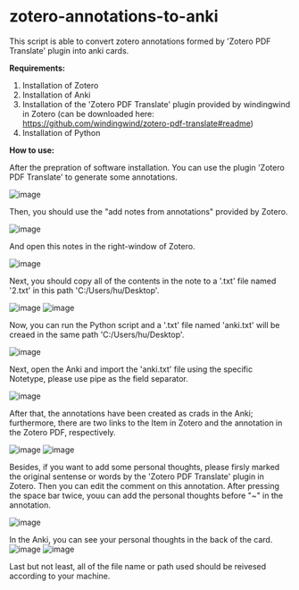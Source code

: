 # zotero-annotations-to-anki
This script is able to convert zotero annotations formed by 'Zotero PDF Translate' plugin into anki cards.

**Requirements:**
1. Installation of Zotero
2. Installation of Anki
3. Installation of the 'Zotero PDF Translate' plugin provided by windingwind in Zotero (can be downloaded here: https://github.com/windingwind/zotero-pdf-translate#readme)
4. Installation of Python

**How to use:**

After the prepration of software installation.
You can use the plugin 'Zotero PDF Translate' to generate some annotations.

![image](https://github.com/MengqiangH/zotero-annotations-to-anki/assets/47101970/5568829c-d063-4863-9697-99a8a1217e2c)

Then, you should use the "add notes from annotations" provided by Zotero.

![image](https://github.com/MengqiangH/zotero-annotations-to-anki/assets/47101970/09b2ffc4-27b5-4a8f-afb3-a9ae0b085e42)

And open this notes in the right-window of Zotero.

![image](https://github.com/MengqiangH/zotero-annotations-to-anki/assets/47101970/8278904c-e93e-4bda-b0a0-318a668269ab)

Next, you should copy all of the contents in the note to a '.txt' file named '2.txt' in this path 'C:/Users/hu/Desktop'.

![image](https://github.com/MengqiangH/zotero-annotations-to-anki/assets/47101970/ffd08325-204e-4a8f-b16c-f956be3fa06b)  ![image](https://github.com/MengqiangH/zotero-annotations-to-anki/assets/47101970/446cff02-15ad-4d91-845a-8949d61d0018)

Now, you can run the Python script and a '.txt' file named 'anki.txt' will be creaed in the same path 'C:/Users/hu/Desktop'.

![image](https://github.com/MengqiangH/zotero-annotations-to-anki/assets/47101970/23a3968c-f877-4ac4-97d9-e262ac052ebf)

Next, open the Anki and import the 'anki.txt' file using the specific Notetype, please use pipe as the field separator.

![image](https://github.com/MengqiangH/zotero-annotations-to-anki/assets/47101970/7662fcc7-92ad-46a8-bd06-91d84723e182)

After that, the annotations have been created as crads in the Anki; furthermore, there are two links to the Item in Zotero and the annotation in the Zotero PDF, respectively.

![image](https://github.com/MengqiangH/zotero-annotations-to-anki/assets/47101970/23aaac05-d976-4089-a3fa-d2d8c5dff75c)
![image](https://github.com/MengqiangH/zotero-annotations-to-anki/assets/47101970/6788d524-d8c8-4455-8c1f-3f3839ee0284)

Besides, if you want to add some personal thoughts, please firsly marked the original sentense or words by the 'Zotero PDF Translate' plugin in Zotero. Then you can edit the comment on this annotation. After pressing the space bar twice, youu can add the personal thoughts before "~" in the  annotation.

![image](https://github.com/MengqiangH/zotero-annotations-to-anki/assets/47101970/abe3863e-6351-4359-93af-5de650d4d2bd)

In the Anki, you can see your personal thoughts in the back of the card.
![image](https://github.com/MengqiangH/zotero-annotations-to-anki/assets/47101970/918dd22a-0d1a-41fd-8d19-d7e5b3e3401c)
![image](https://github.com/MengqiangH/zotero-annotations-to-anki/assets/47101970/19f3711a-2b5b-415c-9ce1-d8b70264160a)

Last but not least, all of the file name or path used should be reivesed according to your machine.









